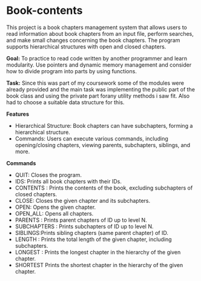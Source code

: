 # Book-contents
This project is a book chapters management system that allows users to read information about book chapters from an input file, perform searches, and make small changes concerning the book chapters. The program supports hierarchical structures with open and closed chapters.

**Goal:** To practice to read code written by another programmer and learn modularity. Use pointers and dynamic memory management and consider how to divide program into parts by using functions.

**Task:** Since this was part of my coursework some of the modules were already provided and the main task was implementing the public part of the book class and using the private part forany utility methods i saw fit. Also had to choose a suitable data structure for this.

**Features**
- Hierarchical Structure: Book chapters can have subchapters, forming a hierarchical structure.
- Commands: Users can execute various commands, including opening/closing chapters, viewing parents, subchapters, siblings, and more.
  
**Commands**
- QUIT: Closes the program.
- IDS: Prints all book chapters with their IDs.
- CONTENTS : Prints the contents of the book, excluding subchapters of closed chapters.
- CLOSE<ID>: Closes the given chapter and its subchapters.
- OPEN: Opens the given chapter.
- OPEN_ALL: Opens all chapters.
- PARENTS<ID> <N> : Prints parent chapters of ID up to level N. 
- SUBCHAPTERS <ID> <N>: Prints subchapters of ID up to level N.
- SIBLINGS<ID>:Prints sibling chapters (same parent chapter) of ID.
- LENGTH <ID>: Prints the total length of the given chapter, including subchapters.
- LONGEST <ID>: Prints the longest chapter in the hierarchy of the given chapter.
- SHORTEST <ID> Prints the shortest chapter in the hierarchy of the given chapter.
  

  
